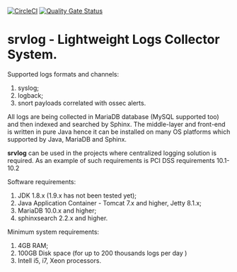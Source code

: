 [![CircleCI](https://circleci.com/gh/payneteasy/srvlog.svg?style=svg)](https://circleci.com/gh/payneteasy/srvlog)
[![Quality Gate Status](https://sonarcloud.io/api/project_badges/measure?project=com.payneteasy%3Asrvlog&metric=alert_status)](https://sonarcloud.io/dashboard?id=com.payneteasy%3Asrvlog)

srvlog - **Lightweight Logs Collector System.**
===

Supported logs formats and channels:
1) syslog;
2) logback;
3) snort payloads correlated with ossec alerts.

All logs are being collected in MariaDB database 
(MySQL supported too) and then indexed and searched 
by Sphinx. The middle-layer and front-end is written 
in pure Java hence it can be installed on many OS platforms 
which supported by Java, MariaDB and Sphinx. 

**srvlog** can be used in the projects where centralized 
logging solution is required. As an example of such 
requirements is PCI DSS requirements 10.1-10.2 

Software requirements:
1) JDK 1.8.x (1.9.x has not been tested yet);
2) Java Application Container - Tomcat 7.x and higher, Jetty 8.1.x;
2) MariaDB 10.0.x and higher;
3) sphinxsearch 2.2.x and higher.

Minimum system requirements:
1) 4GB RAM;
2) 100GB Disk space (for up to 200 thousands logs per day )
3) Intell i5, i7, Xeon processors.



